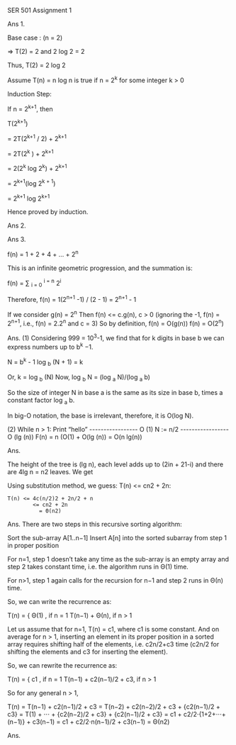 SER 501
Assignment 1




Ans 1.


Base case : (n = 2)

=> T(2) = 2 and 2 log 2 = 2

Thus, T(2) = 2 log 2



Assume T(n) = n log n is true if n = 2<sup>k</sup> for some integer k > 0



Induction Step:


If n = 2<sup>k+1</sup>, then

T(2<sup>k+1</sup>)

= 2T(2<sup>k+1</sup> / 2) + 2<sup>k+1</sup> 

= 2T(2<sup>k</sup> ) + 2<sup>k+1 </sup>

= 2(2<sup>k</sup> log 2<sup>k</sup>) + 2<sup>k+1</sup>

= 2<sup>k+1</sup>(log 2<sup>k + 1</sup>)

= 2<sup>k+1</sup> log 2<sup>k+1</sup>

Hence proved by induction.






Ans 2.




Ans 3.


f(n) = 1 + 2 + 4 + … + 2<sup>n</sup>

This is an infinite geometric progression, and the summation is:

f(n) = ∑ <sub>i = 0</sub> <sup>i = n</sup>  2<sup>i</sup>

Therefore, f(n) = 1(2<sup>n+1</sup> -1) / (2 - 1) = 2<sup>n+1</sup> - 1

If we consider g(n) = 2<sup>n</sup>
Then f(n) <= c.g(n), c > 0 (ignoring the -1, f(n) = 2<sup>n+1</sup>, i.e., f(n) = 2.2<sup>n</sup> and c = 3)
So by definition,    f(n)  = O(g(n))
	 f(n)   = O(2<sup>n</sup>)


Ans.
(1) 
Considering 999 = 10<sup>3</sup>-1, we find that for k digits in base b we can express numbers up to b<sup>k</sup> −1.

N = b<sup>k</sup> - 1
log <sub>b</sub> (N + 1) = k

Or, k = log <sub>b</sub> (N)
Now, log <sub>b</sub> N = (log <sub>a</sub> N)/(log <sub>a</sub> b)
 
So the size of integer N in base a is the same as its size in base b, times a constant factor log <sub>a</sub> b. 

In big-O notation, the base is irrelevant, therefore, it is O(log N).

(2)
While n > 1:
	Print “hello”   ----------------- O (1)
	N := n/2        ----------------- O (lg (n))
F(n) = n (O(1) + O(lg (n))
     = O(n lg(n))


Ans.

The height of the tree is (lg n), each level adds up to (2in + 21-i) and there are 4lg n = n2 
leaves. We get

	
Using substitution method, we guess: T(n) <= cn2 + 2n:

	T(n) <= 4c(n/2)2 + 2n/2 + n
	        <= cn2 + 2n
	          = Θ(n2)




Ans.
	There are two steps in this recursive sorting algorithm:

Sort the sub-array A[1..n−1]
Insert A[n] into the sorted subarray from step 1 in proper position

For n=1, step 1 doesn’t take any time as the sub-array is an empty array and step 2 takes constant time, i.e. the algorithm runs in Θ(1) time.

For n>1, step 1 again calls for the recursion for n−1 and step 2 runs in Θ(n) time.

So, we can write the recurrence as:

T(n) = {  Θ(1)         , if n = 1
          T(n−1) + Θ(n), if n > 1

Let us assume that for n=1, T(n) = c1, where c1 is some constant. 
And on average for n > 1, inserting an element in its proper position in a sorted array requires shifting half of the elements, i.e. c2n/2+c3 time (c2n/2 for shifting the elements and c3 for inserting the element).

So, we can rewrite the recurrence as:

T(n) = {          c1                        , if n = 1
 T(n−1) + c2(n−1)/2 + c3, if n > 1

So for any general n > 1,

T(n) = T(n−1) + c2(n−1)/2 + c3
= T(n−2) + c2(n−2)/2 + c3 + {c2(n−1)/2 + c3}
= T(1) + ⋅⋅⋅ + {c2(n−2)/2 + c3} + {c2(n−1)/2 + c3}
= c1 + c2/2⋅{1+2+⋅⋅⋅+(n−1)} + c3(n−1)
= c1 + c2/2⋅n(n−1)/2 + c3(n−1)
= Θ(n2)



Ans.


